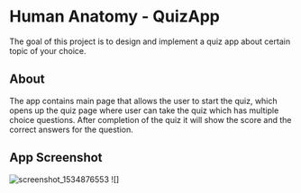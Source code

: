 # Human Anatomy - QuizApp
The goal of this project is to design and implement a quiz app about certain topic of your choice.

## About
The app contains main page that allows the user to start the quiz, which opens up the quiz page where user can take the quiz 
which has multiple choice questions. After completion of the quiz it will show the score and the correct answers
for the question.

## App Screenshot
![screenshot_1534876553](https://user-images.githubusercontent.com/38148871/44426602-148b1180-a55d-11e8-9635-b42386ce2e55.png)
![]

